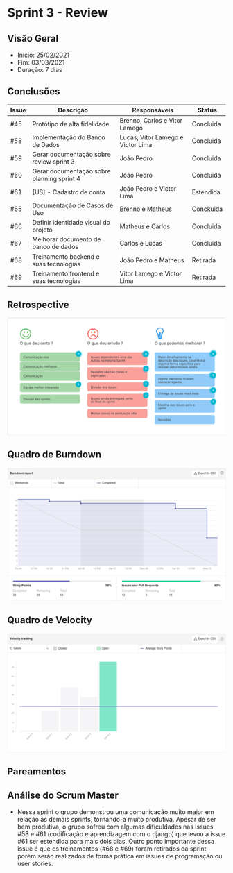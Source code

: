 # Sprint 3 - Review

## Visão Geral
- Inicio: 25/02/2021
- Fim: 03/03/2021
- Duração: 7 dias
 
## Conclusões
| Issue | Descrição | Responsáveis | Status
|--|--|--|--|
|#45|Protótipo de alta fidelidade|Brenno, Carlos e Vitor Lamego|Concluida
|#58|Implementação do Banco de Dados|Lucas, Vitor Lamego e Victor Lima|Concluida
|#59|Gerar documentação sobre review sprint 3|João Pedro|Concluida
|#60|Gerar documentação sobre planning sprint 4|João Pedro|Concluida
|#61|[US] - Cadastro de conta|João Pedro e Victor Lima|Estendida
|#65|Documentação de Casos de Uso|Brenno e Matheus|Conckuida
|#66|Definir identidade visual do projeto|Matheus e Carlos|Concluida
|#67|Melhorar documento de banco de dados|Carlos e Lucas|Concluida
|#68|Treinamento backend e suas tecnologias|João Pedro e Matheus|Retirada
|#69|Treinamento frontend e suas tecnologias|Vitor Lamego e Victor Lima|Retirada

## Retrospective
![Retrospective Sprint 4](../../img/retrospective_4.png)

## Quadro de Burndown
![Quadro de Burndown Sprint 4](../../img/burndown_4.png)

## Quadro de Velocity
![Quadro de Velocity Sprint 4](../../img/velocity_4.png)

## Pareamentos

## Análise do Scrum Master
- Nessa sprint o grupo demonstrou uma comunicação muito maior em relação às demais sprints, tornando-a muito produtiva. Apesar de ser bem produtiva, o grupo sofreu com algumas dificuldades nas issues #58 e #61 (codificação e aprendizagem com o django) que levou a issue #61 ser estendida para mais dois dias. Outro ponto importante dessa issue é que os treinamentos (#68 e #69) foram retirados da sprint, porém serão realizados de forma prática em issues de programação ou user stories.
